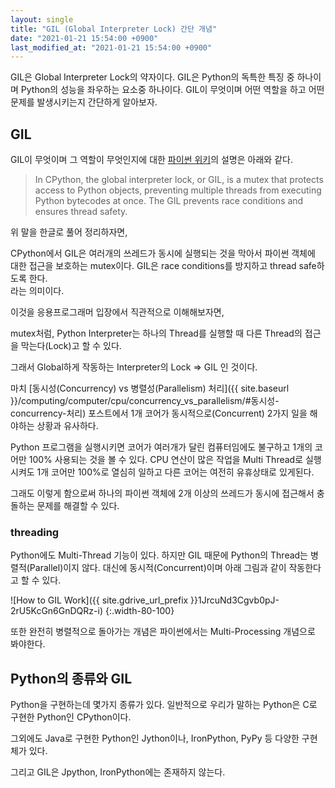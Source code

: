 ```yaml
---
layout: single
title: "GIL (Global Interpreter Lock) 간단 개념"
date: "2021-01-21 15:54:00 +0900"
last_modified_at: "2021-01-21 15:54:00 +0900"
---
```

GIL은 Global Interpreter Lock의 약자이다.
GIL은 Python의 독특한 특징 중 하나이며 Python의 성능을 좌우하는 요소중 하나이다.
GIL이 무엇이며 어떤 역할을 하고 어떤 문제를 발생시키는지 간단하게 알아보자.

## GIL

GIL이 무엇이며 그 역할이 무엇인지에 대한 [파이썬 위키](https://wiki.python.org/moin/GlobalInterpreterLock)의 설명은 아래와 같다.

> In CPython, the global interpreter lock, or GIL, is a mutex that protects access to Python objects, preventing multiple threads from executing Python bytecodes at once. The GIL prevents race conditions and ensures thread safety.

위 말을 한글로 풀어 정리하자면,

CPython에서 GIL은 여러개의 쓰레드가 동시에 실행되는 것을 막아서 파이썬 객체에 대한 접근을 보호하는 mutex이다.
GIL은 race conditions를 방지하고 thread safe하도록 한다.<br/>
라는 의미이다.

이것을 응용프로그래머 입장에서 직관적으로 이해해보자면,

mutex처럼, Python Interpreter는 하나의 Thread를 실행할 때 다른 Thread의 접근을 막는다(Lock)고 할 수 있다.

그래서 Global하게 작동하는 Interpreter의 Lock => GIL 인 것이다.

마치
[동시성(Concurrency) vs 병렬성(Parallelism) 처리]({{ site.baseurl }}/computing/computer/cpu/concurrency_vs_parallelism/#동시성-concurrency-처리)
포스트에서 1개 코어가 동시적으로(Concurrent) 2가지 일을 해야하는 상황과 유사하다.

Python 프로그램을 실행시키면 코어가 여러개가 달린 컴퓨터임에도 불구하고 1개의 코어만 100% 사용되는 것을 볼 수 있다.
CPU 연산이 많은 작업을 Multi Thread로 실행시켜도 1개 코어만 100%로 열심히 일하고 다른 코어는 여전히 유휴상태로 있게된다.

그래도 이렇게 함으로써 하나의 파이썬 객체에 2개 이상의 쓰레드가 동시에 접근해서 충돌하는 문제를 해결할 수 있다.

### threading

Python에도 Multi-Thread 기능이 있다. 하지만 GIL 때문에 Python의 Thread는 병렬적(Parallel)이지 않다.
대신에 동시적(Concurrent)이며 아래 그림과 같이 작동한다고 할 수 있다.

![How to GIL Work]({{ site.gdrive_url_prefix }}1JrcuNd3Cgvb0pJ-2rU5KcGn6GnDQRz-i)
{:.width-80-100}

또한 완전히 병렬적으로 돌아가는 개념은 파이썬에서는 Multi-Processing 개념으로 봐야한다.

## Python의 종류와 GIL

Python을 구현하는데 몇가지 종류가 있다. 일반적으로 우리가 말하는 Python은 C로 구현한 Python인 CPython이다.

그외에도 Java로 구현한 Python인 Jython이나, IronPython, PyPy 등 다양한 구현체가 있다.

그리고 GIL은 Jpython, IronPython에는 존재하지 않는다.
